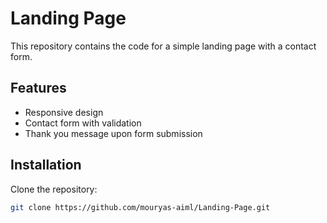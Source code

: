 # Landing Page

This repository contains the code for a simple landing page with a contact form.

## Features

- Responsive design
- Contact form with validation
- Thank you message upon form submission

## Installation

Clone the repository:

```bash
git clone https://github.com/mouryas-aiml/Landing-Page.git
